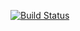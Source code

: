 [![Build Status](https://travis-ci.org/PonybearInc/Disc.svg?branch=feature)](https://travis-ci.org/PonybearInc/Disc)
